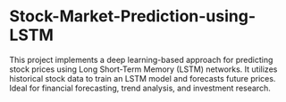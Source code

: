 # Stock-Market-Prediction-using-LSTM
This project implements a deep learning-based approach for predicting stock prices using Long Short-Term Memory (LSTM) networks. It utilizes historical stock data to train an LSTM model and forecasts future prices. Ideal for financial forecasting, trend analysis, and investment research.
